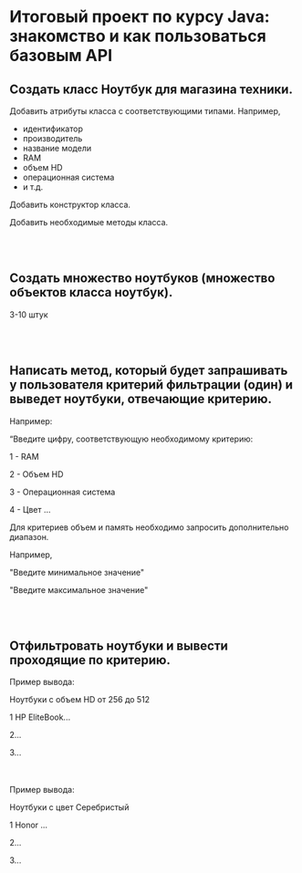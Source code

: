 # Итоговый проект по курсу Java: знакомство и как пользоваться базовым API 

## Создать класс Ноутбук для магазина техники.
Добавить атрибуты класса с соответствующими типами.
Например,
* идентификатор
* производитель
* название модели
* RAM
* объем HD
* операционная система
* и т.д.


Добавить конструктор класса.

Добавить необходимые методы класса.

<br><br>
## Создать множество ноутбуков (множество объектов класса ноутбук).
3-10 штук

<br><br>
## Написать метод, который будет запрашивать у пользователя критерий фильтрации (один) и выведет ноутбуки, отвечающие критерию.
Например:

“Введите цифру, соответствующую необходимому критерию:

1 - RAM

2 - Объем HD

3 - Операционная система

4 - Цвет …


Для критериев объем и память необходимо запросить дополнительно диапазон.

Например,

"Введите минимальное значение"

"Введите максимальное значение"


<br><br>
## Отфильтровать ноутбуки и вывести проходящие по критерию.

Пример вывода:

Ноутбуки с объем HD от 256 до 512

1 HP EliteBook...

2...

3...

<br><br>
Пример вывода:

Ноутбуки с цвет Серебристый

1 Honor ...

2...

3...
